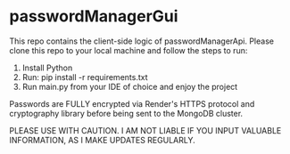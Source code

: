 # passwordManagerGui

This repo contains the client-side logic of passwordManagerApi. Please clone this repo to your local machine and follow the steps to run:


1. Install Python
2. Run: pip install -r requirements.txt
3. Run main.py from your IDE of choice and enjoy the project


Passwords are FULLY encrypted via Render's HTTPS protocol and cryptography library before being sent to the MongoDB cluster.

PLEASE USE WITH CAUTION. I AM NOT LIABLE IF YOU INPUT VALUABLE INFORMATION, AS I MAKE UPDATES REGULARLY.
